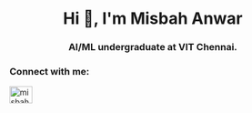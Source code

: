<h1 align="center">Hi 👋, I'm Misbah Anwar</h1>
<h3 align="center">AI/ML undergraduate at VIT Chennai.</h3>

<h3 align="left">Connect with me:</h3>
<p align="left">
<a href="https://linkedin.com/in/misbah-anwar" target="blank"><img align="center" src="https://raw.githubusercontent.com/rahuldkjain/github-profile-readme-generator/master/src/images/icons/Social/linked-in-alt.svg" alt="misbah-anwar" height="30" width="40" /></a>
</p>
